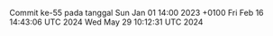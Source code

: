 Commit ke-55 pada tanggal Sun Jan 01 14:00 2023 +0100
Fri Feb 16 14:43:06 UTC 2024
Wed May 29 10:12:31 UTC 2024
